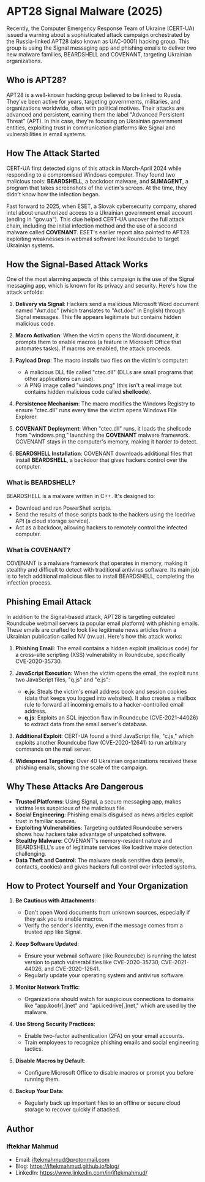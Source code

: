 # APT28 Signal Malware (2025)

Recently, the Computer Emergency Response Team of Ukraine (CERT-UA) issued a warning about a sophisticated attack campaign orchestrated by the Russia-linked APT28 (also known as UAC-0001) hacking group. This group is using the Signal messaging app and phishing emails to deliver two new malware families, BEARDSHELL and COVENANT, targeting Ukrainian organizations.

## Who is APT28?

APT28 is a well-known hacking group believed to be linked to Russia. They've been active for years, targeting governments, militaries, and organizations worldwide, often with political motives. Their attacks are advanced and persistent, earning them the label "Advanced Persistent Threat" (APT). In this case, they're focusing on Ukrainian government entities, exploiting trust in communication platforms like Signal and vulnerabilities in email systems.

## How The Attack Started

CERT-UA first detected signs of this attack in March-April 2024 while responding to a compromised Windows computer. They found two malicious tools: **BEARDSHELL**, a backdoor malware, and **SLIMAGENT**, a program that takes screenshots of the victim's screen. At the time, they didn't know how the infection began.

Fast forward to 2025, when ESET, a Slovak cybersecurity company, shared intel about unauthorized access to a Ukrainian government email account (ending in "gov.ua"). This clue helped CERT-UA uncover the full attack chain, including the initial infection method and the use of a second malware called **COVENANT**. ESET's earlier report also pointed to APT28 exploiting weaknesses in webmail software like Roundcube to target Ukrainian systems.

## How the Signal-Based Attack Works

One of the most alarming aspects of this campaign is the use of the Signal messaging app, which is known for its privacy and security. Here's how the attack unfolds:

1. **Delivery via Signal**: Hackers send a malicious Microsoft Word document named "Акт.doc" (which translates to "Act.doc" in English) through Signal messages. This file appears legitimate but contains hidden malicious code.

2. **Macro Activation**: When the victim opens the Word document, it prompts them to enable macros (a feature in Microsoft Office that automates tasks). If macros are enabled, the attack proceeds.

3. **Payload Drop**: The macro installs two files on the victim's computer:
   - A malicious DLL file called "ctec.dll" (DLLs are small programs that other applications can use).
   - A PNG image called "windows.png" (this isn't a real image but contains hidden malicious code called **shellcode**).

4. **Persistence Mechanism**: The macro modifies the Windows Registry to ensure "ctec.dll" runs every time the victim opens Windows File Explorer.

5. **COVENANT Deployment**: When "ctec.dll" runs, it loads the shellcode from "windows.png," launching the **COVENANT** malware framework. COVENANT stays in the computer's memory, making it harder to detect.

6. **BEARDSHELL Installation**: COVENANT downloads additional files that install **BEARDSHELL**, a backdoor that gives hackers control over the computer.

### What is BEARDSHELL?

BEARDSHELL is a malware written in C++. It's designed to:
- Download and run PowerShell scripts.
- Send the results of those scripts back to the hackers using the Icedrive API (a cloud storage service).
- Act as a backdoor, allowing hackers to remotely control the infected computer.

### What is COVENANT?

COVENANT is a malware framework that operates in memory, making it stealthy and difficult to detect with traditional antivirus software. Its main job is to fetch additional malicious files to install BEARDSHELL, completing the infection process.

## Phishing Email Attack

In addition to the Signal-based attack, APT28 is targeting outdated Roundcube webmail servers (a popular email platform) with phishing emails. These emails are crafted to look like legitimate news articles from a Ukrainian publication called NV (nv.ua). Here's how this attack works:

1. **Phishing Email**: The email contains a hidden exploit (malicious code) for a cross-site scripting (XSS) vulnerability in Roundcube, specifically CVE-2020-35730.

2. **JavaScript Execution**: When the victim opens the email, the exploit runs two JavaScript files, "q.js" and "e.js":
   - **e.js**: Steals the victim's email address book and session cookies (data that keeps you logged into websites). It also creates a mailbox rule to forward all incoming emails to a hacker-controlled email address.
   - **q.js**: Exploits an SQL injection flaw in Roundcube (CVE-2021-44026) to extract data from the email server's database.

3. **Additional Exploit**: CERT-UA found a third JavaScript file, "c.js," which exploits another Roundcube flaw (CVE-2020-12641) to run arbitrary commands on the mail server.

4. **Widespread Targeting**: Over 40 Ukrainian organizations received these phishing emails, showing the scale of the campaign.

## Why These Attacks Are Dangerous

- **Trusted Platforms**: Using Signal, a secure messaging app, makes victims less suspicious of the malicious file.
- **Social Engineering**: Phishing emails disguised as news articles exploit trust in familiar sources.
- **Exploiting Vulnerabilities**: Targeting outdated Roundcube servers shows how hackers take advantage of unpatched software.
- **Stealthy Malware**: COVENANT's memory-resident nature and BEARDSHELL's use of legitimate services like Icedrive make detection challenging.
- **Data Theft and Control**: The malware steals sensitive data (emails, contacts, cookies) and gives hackers full control over infected systems.

## How to Protect Yourself and Your Organization

1. **Be Cautious with Attachments**:
   - Don't open Word documents from unknown sources, especially if they ask you to enable macros.
   - Verify the sender's identity, even if the message comes from a trusted app like Signal.

2. **Keep Software Updated**:
   - Ensure your webmail software (like Roundcube) is running the latest version to patch vulnerabilities like CVE-2020-35730, CVE-2021-44026, and CVE-2020-12641.
   - Regularly update your operating system and antivirus software.

3. **Monitor Network Traffic**:
   - Organizations should watch for suspicious connections to domains like "app.koofr[.]net" and "api.icedrive[.]net," which are used by the malware.

4. **Use Strong Security Practices**:
   - Enable two-factor authentication (2FA) on your email accounts.
   - Train employees to recognize phishing emails and social engineering tactics.

5. **Disable Macros by Default**:
   - Configure Microsoft Office to disable macros or prompt you before running them.

6. **Backup Your Data**:
   - Regularly back up important files to an offline or secure cloud storage to recover quickly if attacked.

## Author

### Iftekhar Mahmud

- Email: iftekmahmud@protonmail.com
- Blog: https://iftekmahmud.github.io/blog/
- LinkedIn: https://www.linkedin.com/in/iftekmahmud/
